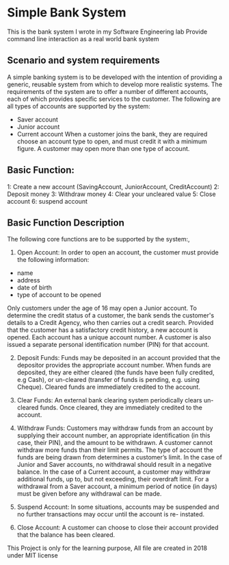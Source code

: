 # Simple Bank System
This is the bank system I wrote in my Software Engineering lab
Provide command line interaction as a real world bank system

## Scenario and system requirements

A simple banking system is to be developed with the intention of providing a generic, reusable system from which to develop more realistic systems. The requirements of the system are to offer a number of different accounts, each of which provides specific services to the customer. The following are all types of accounts are supported by the system:
- Saver account
- Junior account
- Current account
When a customer joins the bank, they are required choose an account type to open, and must credit it with a minimum figure. A customer may open more than one type of account.


## Basic Function:

1: Create a new account (SavingAccount, JuniorAccount, CreditAccount)
2: Deposit money
3: Withdraw money
4: Clear your uncleared value
5: Close account
6: suspend account

## Basic Function Description
The following core functions are to be supported by the system:,

1. Open Account: In order to open an account, the customer must provide the following information:
- name
- address
- date of birth
- type of account to be opened

Only customers under the age of 16 may open a Junior account. To determine the credit status of a customer, the bank sends the customer's details to a Credit Agency, who then carries out a credit search. Provided that the customer has a satisfactory credit history, a new account is opened. Each account has a unique account number. A customer is also issued a separate personal identification number (PIN) for that account.

2. Deposit Funds: Funds may be deposited in an account provided that the depositor provides the appropriate account number. When funds are deposited, they are either cleared (the funds have been fully credited, e.g Cash), or un-cleared (transfer of funds is pending, e.g. using Cheque). Cleared funds are immediately credited to the account.

3. Clear Funds: An external bank clearing system periodically clears un-cleared funds. Once cleared, they are immediately credited to the account.

4. Withdraw Funds: Customers may withdraw funds from an account by supplying their account number, an appropriate identification (in this case, their PIN), and the amount to be withdrawn. A customer cannot withdraw more funds than their limit permits. The type of account the funds are being drawn from determines a customer’s limit. In the case of Junior and Saver accounts, no withdrawal should result in a negative balance. In the case of a Current account, a customer may withdraw additional funds, up to, but not exceeding, their overdraft limit. For a withdrawal from a Saver account, a minimum period of notice (in days) must be given before any withdrawal can be made.

5. Suspend Account: In some situations, accounts may be suspended and no further transactions may occur until the account is re- instated.

6. Close Account: A customer can choose to close their account provided that the balance has been cleared.



This Project is only for the learning purpose, All file are created in 2018 under MIT license

